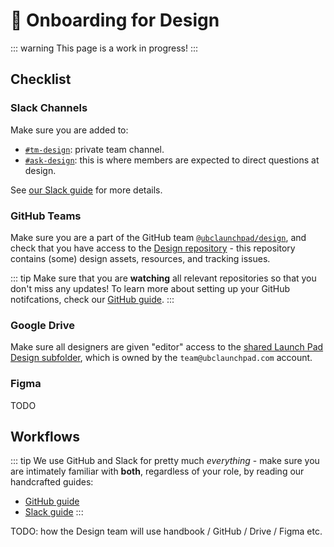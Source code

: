# 🚀 Onboarding for Design

::: warning
This page is a work in progress!
:::

## Checklist

### Slack Channels

Make sure you are added to:

* [`#tm-design`](https://ubclaunchpad.slack.com/archives/CNV9XR2SU): private team channel.
* [`#ask-design`](https://ubclaunchpad.slack.com/archives/CK0H2GNQH): this is where members are expected to direct questions at design.

See [our Slack guide](/handbook/tools/slack.md) for more details.

### GitHub Teams

Make sure you are a part of the GitHub team [`@ubclaunchpad/design`](https://github.com/orgs/ubclaunchpad/teams/design), and check that you have access to the [Design repository](https://github.com/ubclaunchpad/design) - this repository contains (some) design assets, resources, and tracking issues.

::: tip
Make sure that you are **watching** all relevant repositories so that you don't miss any updates! To learn more about setting up your GitHub notifcations, check our [GitHub guide](../tools/github.md#setting-up-notifications).
:::

### Google Drive

Make sure all designers are given "editor" access to the [shared Launch Pad Design subfolder](https://drive.google.com/drive/u/0/folders/1Zfe25r3D77hGdyMkj0tlxHNa-r7fAq1d), which is owned by the `team@ubclaunchpad.com` account.

### Figma

TODO

## Workflows

::: tip
We use GitHub and Slack for pretty much *everything* - make sure you are intimately familiar with **both**, regardless of your role, by reading our handcrafted guides:

* [GitHub guide](https://docs.ubclaunchpad.com/handbook/tools/github)
* [Slack guide](https://docs.ubclaunchpad.com/handbook/tools/slack)
:::

TODO: how the Design team will use handbook / GitHub / Drive / Figma etc.
